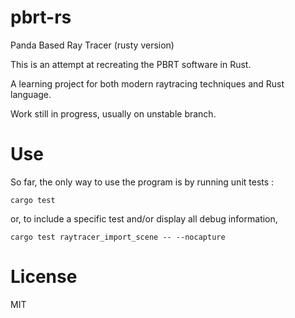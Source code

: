 # pbrt-rs

Panda Based Ray Tracer (rusty version)

This is an attempt at recreating the PBRT software in Rust.

A learning project for both modern raytracing techniques and Rust language.

Work still in progress, usually on unstable branch.


# Use

So far, the only way to use the program is by running unit tests :

`cargo test`

or, to include a specific test and/or display all debug information,

`cargo test raytracer_import_scene -- --nocapture`



# License

MIT
